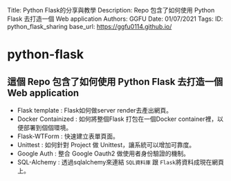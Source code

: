 Title: Python Flask的分享與教學
Description: Repo 包含了如何使用 Python Flask 去打造一個 Web application
Authors: GGFU
Date: 01/07/2021
Tags: 
ID: python_flask_sharing
base_url: https://ggfu0114.github.io/

# python-flask

## 這個 Repo 包含了如何使用 Python Flask 去打造一個 Web application
- Flask template : Flask如何做server render去產出網頁。
- Docker Containized : 如何將整個Flask 打包在一個Docker container裡，以便部署到個個環境。
- Flask-WTForm : 快速建立表單頁面。
- Unittest : 如何針對 Project 做 Unittest，讓系統可以增加可靠度。
- Google Auth : 整合 Google Oauth2 做使用者身份驗證的機制。
- SQL-Alchemy : 透過sqlalchemy來連結 `SQL資料庫` 跟 `Flask`將資料成現在網頁上。